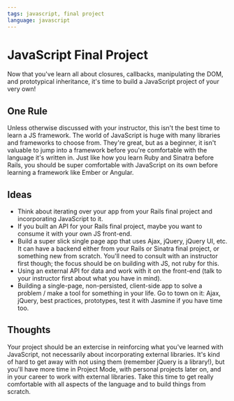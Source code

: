 ```yaml
---
tags: javascript, final project
language: javascript
---
```


# JavaScript Final Project

Now that you've learn all about closures, callbacks, manipulating the DOM, and prototypical inheritance, it's time to build a JavaScript project of your very own!

## One Rule

Unless otherwise discussed with your instructor, this isn't the best time to learn a JS framework. The world of JavaScript is huge with many libraries and frameworks to choose from. They're great, but as a beginner, it isn't valuable to jump into a framework before you're comfortable with the language it's written in. Just like how you learn Ruby and Sinatra before Rails, you should be super comfortable with JavaScript on its own before learning a framework like Ember or Angular. 

## Ideas

* Think about iterating over your app from your Rails final project and incorporating JavaScript to it.
* If you built an API for your Rails final project, maybe you want to consume it with your own JS front-end.
* Build a super slick single page app that uses Ajax, jQuery, jQuery UI, etc. It can have a backend either from your Rails or Sinatra final project, or something new from scratch. You'll need to consult with an instructor first though; the focus should be on building with JS, not ruby for this.
* Using an external API for data and work with it on the front-end (talk to your instructor first about what you have in mind).
* Building a single-page, non-persisted, client-side app to solve a problem / make a tool for something in your life. Go to town on it: Ajax, jQuery, best practices, prototypes, test it with Jasmine if you have time too.

## Thoughts

Your project should be an extercise in reinforcing what you've learned with JavaScript, not necessarily about incorporating external libraries. It's kind of hard to get away with not using them (remember jQuery is a library!), but you'll have more time in Project Mode, with personal projects later on, and in your career to work with external libraries. Take this time to get really comfortable with all aspects of the language and to build things from scratch.
